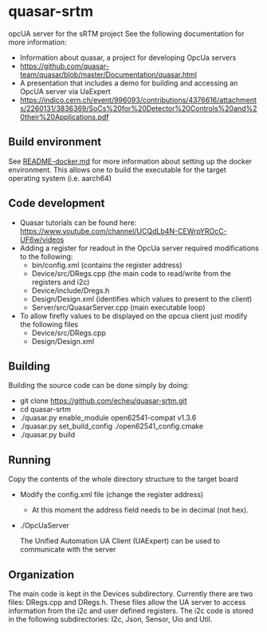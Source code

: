 # quasar-srtm

opcUA server for the sRTM project
See the following documentation for more information:
  - Information about quasar, a project for developing OpcUa servers
  - https://github.com/quasar-team/quasar/blob/master/Documentation/quasar.html
  - A presentation that includes a demo for building and accessing an OpcUA server via UaExpert
  - https://indico.cern.ch/event/996093/contributions/4376616/attachments/2260131/3836369/SoCs%20for%20Detector%20Controls%20and%20their%20Applications.pdf

## Build environment

See [README-docker.md](README-docker.md) for more information about setting up the docker environment. This allows one to build the executable for the target operating system (i.e. aarch64)

## Code development
- Quasar tutorials can be found here: https://www.youtube.com/channel/UCQdLb4N-CEWrpYROcC-UF6w/videos
- Adding a register for readout in the OpcUa server required modifications to the following:
    - bin/config.xml  (contains the register address)
    - Device/src/DRegs.cpp  (the main code to read/write from the registers and i2c)
    - Device/include/Dregs.h
    - Design/Design.xml  (identifies which values to present to the client)
    - Server/src/QuasarServer.cpp  (main executable loop)
- To allow firefly values to be displayed on the opcua client just modify the following files
    - Device/src/DRegs.cpp
    - Design/Design.xml

## Building
Building the source code can be done simply by doing:
  - git clone https://github.com/echeu/quasar-srtm.git
  - cd quasar-srtm
  - ./quasar.py enable_module open62541-compat v1.3.6
  - ./quasar.py set_build_config ./open62541_config.cmake
  - ./quasar.py build


## Running
Copy the contents of the whole directory structure to the target board
- Modify the config.xml file (change the register address)
    - At this moment the address field needs to be in decimal (not hex).
- ./OpcUaServer

  The Unified Automation UA Client (UAExpert) can be used to communicate with the server

## Organization
  The main code is kept in the Devices subdirectory. Currently there are two files: DRegs.cpp and DRegs.h. These files allow the UA server to access information from the i2c and user defined registers. The i2c code is stored in the following subdirectories: I2c, Json, Sensor, Uio and Util.
